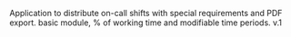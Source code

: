Application to distribute on-call shifts with special requirements and PDF export.
basic module, % of working time and modifiable time periods.
v.1
